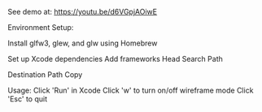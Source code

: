 
See demo at:
https://youtu.be/d6VGpjAOiwE

Environment Setup:

Install glfw3, glew, and glw using Homebrew

Set up Xcode dependencies
Add frameworks
Head Search Path

Destination Path
Copy

Usage:
Click 'Run' in Xcode
Click 'w' to turn on/off wireframe mode
Click 'Esc' to quit
